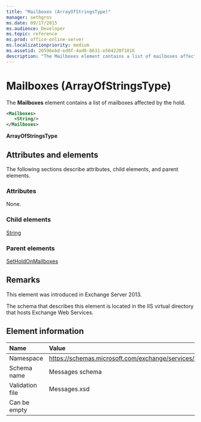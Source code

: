 ```yaml
---
title: "Mailboxes (ArrayOfStringsType)"
manager: sethgros
ms.date: 09/17/2015
ms.audience: Developer
ms.topic: reference
ms.prod: office-online-server
ms.localizationpriority: medium
ms.assetid: 20596ebd-ed0f-4ad0-8631-e504220f1016
description: "The Mailboxes element contains a list of mailboxes affected by the hold."
---
```


# Mailboxes (ArrayOfStringsType)

The **Mailboxes** element contains a list of mailboxes affected by the hold. 
  
```XML
<Mailboxes>
   <String/>
</Mailboxes>
```

**ArrayOfStringsType**

## Attributes and elements

The following sections describe attributes, child elements, and parent elements.
  
### Attributes

None.
  
### Child elements

[String](string.md)
  
### Parent elements

[SetHoldOnMailboxes](setholdonmailboxes.md)
  
## Remarks

This element was introduced in Exchange Server 2013.
  
The schema that describes this element is located in the IIS virtual directory that hosts Exchange Web Services.
  
## Element information

|**Name**|**Value**|
|:-----|:-----|
|Namespace  <br/> |https://schemas.microsoft.com/exchange/services/2006/messages  <br/> |
|Schema name  <br/> |Messages schema  <br/> |
|Validation file  <br/> |Messages.xsd  <br/> |
|Can be empty  <br/> ||
   

